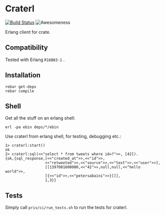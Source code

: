 Craterl
=======

[![Build Status](https://travis-ci.org/crate/craterl.svg?branch=master)](https://travis-ci.org/crate/craterl)
![Awesomeness](http://img.shields.io/badge/awesome-indeed-green.svg)

Erlang client for crate.

Compatibility
-------------

Tested with Erlang ``R16B03-1`` .

Installation
------------

```
rebar get-deps
rebar compile
```

Shell
-----

Get all the stuff on an erlang shell:

```
erl -pa ebin deps/*/ebin
```

Use craterl from erlang shell, for testing, debugging etc.:

```
1> craterl:start()
ok
2> craterl:sql(<<"select * from tweets where id=?">>, [42]).
{ok,{sql_response,[<<"created_at">>,<<"id">>,
                  <<"retweeted">>,<<"source">>,<<"text">>,<<"user">>],
                  [[1397001600000,<<"42">>,null,null,<<"hello world">>,
                  [{<<"id">>,<<"petersabaini">>}]]],
                  1,3}}
```

Tests
-----

Simply call ```priv/ci/run_tests.sh``` to run the tests for craterl.
